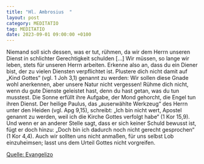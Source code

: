 ```yaml
---
title: "Hl. Ambrosius  "
layout: post
category: MEDITATIO
tag: MEDITATIO
date: 2023-09-01 09:00:00 +0100
---
```

Niemand soll sich dessen, was er tut, rühmen, da wir dem Herrn unseren Dienst in schlichter Gerechtigkeit schulden […] Wir müssen, so lange wir leben, stets für unseren Herrn arbeiten. Erkenne also an, dass du ein Diener bist, der zu vielen Diensten verpflichtet ist. Plustere dich nicht damit auf „Kind Gottes“ (vgl.<!--more--> 1 Joh 3,1) genannt zu werden: Wir sollen diese Gnade wohl anerkennen, aber unsere Natur nicht vergessen! Rühme dich nicht, wenn du gute Dienste geleistet hast, denn du hast getan, was du tun musstest. Die Sonne erfüllt ihre Aufgabe, der Mond gehorcht, die Engel tun ihren Dienst. Der heilige Paulus, das „auserwählte Werkzeug“ des Herrn unter den Heiden (vgl. Apg 9,15), schreibt: „Ich bin nicht wert, Apostel genannt zu werden, weil ich die Kirche Gottes verfolgt habe“ (1 Kor 15,9). Und wenn er an anderer Stelle sagt, dass er sich keiner Schuld bewusst ist, fügt er doch hinzu: „Doch bin ich dadurch noch nicht gerecht gesprochen“ (1 Kor 4,4). Auch wir sollten uns nicht anmaßen, für uns selbst Lob einzuheimsen; lasst uns dem Urteil Gottes nicht vorgreifen.


[Quelle: Evangelizo](https://evangeliumtagfuertag.org/DE/gospel)